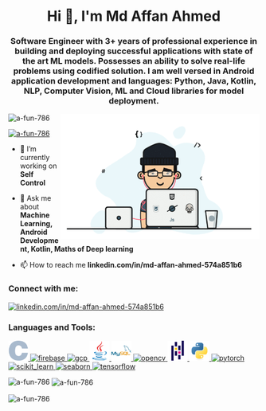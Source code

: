 <h1 align="center">Hi 👋, I'm Md Affan Ahmed</h1>
<h3 align="center">Software Engineer with 3+ years of professional experience in building and deploying successful applications with state of the art ML models. Possesses an ability to solve real-life problems using codified solution. I am well versed in Android application development and languages: Python, Java, Kotlin, NLP, Computer Vision, ML and Cloud libraries for model deployment.</h3>

<img align="right" alt="Coding" width="400" src="https://raw.githubusercontent.com/kvssankar/kvssankar/main/programmer.gif" width="50px">

<p align="left"> <img src="https://komarev.com/ghpvc/?username=a-fun-786&label=Profile%20views&color=0e75b6&style=flat" alt="a-fun-786" /> </p>

<p align="left"> <a href="https://github.com/ryo-ma/github-profile-trophy"><img src="https://github-profile-trophy.vercel.app/?username=a-fun-786" alt="a-fun-786" /></a> </p>

- 🔭 I’m currently working on **Self Control**

- 💬 Ask me about **Machine Learning, Android Development, Kotlin, Maths of Deep learning**

- 📫 How to reach me **linkedin.com/in/md-affan-ahmed-574a851b6**

<h3 align="left">Connect with me:</h3>
<p align="left">
<a href="https://linkedin.com/in/linkedin.com/in/md-affan-ahmed-574a851b6" target="blank"><img align="center" src="https://raw.githubusercontent.com/rahuldkjain/github-profile-readme-generator/master/src/images/icons/Social/linked-in-alt.svg" alt="linkedin.com/in/md-affan-ahmed-574a851b6" height="30" width="40" /></a>
</p>

<h3 align="left">Languages and Tools:</h3>
<p align="left"> <a href="https://www.cprogramming.com/" target="_blank" rel="noreferrer"> <img src="https://raw.githubusercontent.com/devicons/devicon/master/icons/c/c-original.svg" alt="c" width="40" height="40"/> </a> <a href="https://firebase.google.com/" target="_blank" rel="noreferrer"> <img src="https://www.vectorlogo.zone/logos/firebase/firebase-icon.svg" alt="firebase" width="40" height="40"/> </a> <a href="https://cloud.google.com" target="_blank" rel="noreferrer"> <img src="https://www.vectorlogo.zone/logos/google_cloud/google_cloud-icon.svg" alt="gcp" width="40" height="40"/> </a> <a href="https://www.java.com" target="_blank" rel="noreferrer"> <img src="https://raw.githubusercontent.com/devicons/devicon/master/icons/java/java-original.svg" alt="java" width="40" height="40"/> </a> <a href="https://www.mysql.com/" target="_blank" rel="noreferrer"> <img src="https://raw.githubusercontent.com/devicons/devicon/master/icons/mysql/mysql-original-wordmark.svg" alt="mysql" width="40" height="40"/> </a> <a href="https://opencv.org/" target="_blank" rel="noreferrer"> <img src="https://www.vectorlogo.zone/logos/opencv/opencv-icon.svg" alt="opencv" width="40" height="40"/> </a> <a href="https://pandas.pydata.org/" target="_blank" rel="noreferrer"> <img src="https://raw.githubusercontent.com/devicons/devicon/2ae2a900d2f041da66e950e4d48052658d850630/icons/pandas/pandas-original.svg" alt="pandas" width="40" height="40"/> </a> <a href="https://www.python.org" target="_blank" rel="noreferrer"> <img src="https://raw.githubusercontent.com/devicons/devicon/master/icons/python/python-original.svg" alt="python" width="40" height="40"/> </a> <a href="https://pytorch.org/" target="_blank" rel="noreferrer"> <img src="https://www.vectorlogo.zone/logos/pytorch/pytorch-icon.svg" alt="pytorch" width="40" height="40"/> </a> <a href="https://scikit-learn.org/" target="_blank" rel="noreferrer"> <img src="https://upload.wikimedia.org/wikipedia/commons/0/05/Scikit_learn_logo_small.svg" alt="scikit_learn" width="40" height="40"/> </a> <a href="https://seaborn.pydata.org/" target="_blank" rel="noreferrer"> <img src="https://seaborn.pydata.org/_images/logo-mark-lightbg.svg" alt="seaborn" width="40" height="40"/> </a> <a href="https://www.tensorflow.org" target="_blank" rel="noreferrer"> <img src="https://www.vectorlogo.zone/logos/tensorflow/tensorflow-icon.svg" alt="tensorflow" width="40" height="40"/> </a> </p>

<p><img align="left" src="https://github-readme-stats.vercel.app/api/top-langs?username=a-fun-786&show_icons=true&locale=en&layout=compact" alt="a-fun-786" /></p>

<p>&nbsp;<img align="center" src="https://github-readme-stats.vercel.app/api?username=a-fun-786&show_icons=true&locale=en" alt="a-fun-786" /></p>

<p><img align="center" src="https://github-readme-streak-stats.herokuapp.com/?user=a-fun-786&" alt="a-fun-786" /></p>
